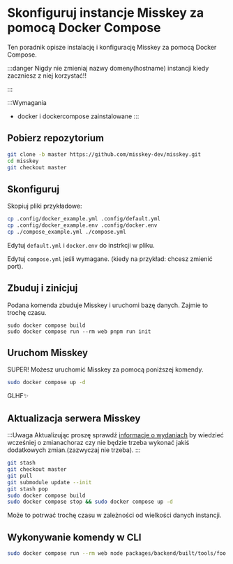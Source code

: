 Skonfiguruj instancje Misskey za pomocą Docker Compose
================================================================

Ten poradnik opisze instalację i konfigurację Misskey za pomocą Docker Compose.

:::danger
Nigdy nie zmieniaj nazwy domeny(hostname) instancji kiedy zaczniesz z niej korzystać!!

:::

:::Wymagania

- docker i dockercompose zainstalowane
:::

Pobierz repozytorium
----------------------------------------------------------------

```sh
git clone -b master https://github.com/misskey-dev/misskey.git
cd misskey
git checkout master
```

Skonfiguruj
----------------------------------------------------------------

Skopiuj pliki przykładowe:

```sh
cp .config/docker_example.yml .config/default.yml
cp .config/docker_example.env .config/docker.env
cp ./compose_example.yml ./compose.yml
```

Edytuj `default.yml` i `docker.env` do instrkcji w pliku.

Edytuj `compose.yml` jeśli wymagane. (kiedy na przykład: chcesz zmienić port).

Zbuduj i zinicjuj
----------------------------------------------------------------

Podana komenda zbuduje Misskey i uruchomi bazę danych. Zajmie to trochę czasu.

``` shell
sudo docker compose build
sudo docker compose run --rm web pnpm run init
```

Uruchom Misskey
----------------------------------------------------------------

SUPER! Możesz uruchomić Misskey za pomocą poniższej komendy.

```sh
sudo docker compose up -d
```

GLHF✨

Aktualizacja serwera Misskey
----------------------------------------------------------------

:::Uwaga
Aktualizując proszę sprawdź [informacje o wydaniach](https://github.com/misskey-dev/misskey/blob/master/CHANGELOG.md) by wiedzieć wcześniej o zmianachoraz czy nie będzie trzeba wykonać jakiś dodatkowych zmian.(zazwyczaj nie trzeba).
:::

```sh
git stash
git checkout master
git pull
git submodule update --init
git stash pop
sudo docker compose build
sudo docker compose stop && sudo docker compose up -d
```

Może to potrwać trochę czasu w zależności od wielkości danych instancji.

Wykonywanie komendy w CLI
----------------------------------------------------------------

```sh
sudo docker compose run --rm web node packages/backend/built/tools/foo bar
```
